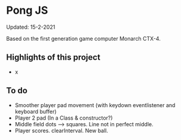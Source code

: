# Pong JS

Updated: 15-2-2021

Based on the first generation game computer Monarch CTX-4.

## Highlights of this project
* x




## To do
* Smoother player pad movement (with keydown eventlistener and keyboard buffer)
* Player 2 pad (In a Class & constructor?)
* Middle field dots --> squares. Line not in perfect middle.
* Player scores. clearInterval. New ball.